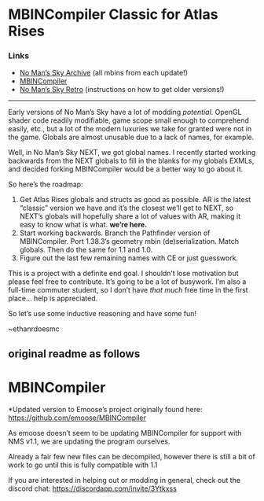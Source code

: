 # MBINCompiler Classic for Atlas Rises

### Links
- [No Man’s Sky Archive](https://github.com/Lenni009/nms-archive) (all mbins from each update!)
- [MBINCompiler](https://github.com/monkeyman192/mbincompiler)
- [No Man’s Sky Retro](https://nomansskyretro.com) (instructions on how to get older versions!)

------
Early versions of No Man’s Sky have a lot of modding *potential*. OpenGL shader code readily modifiable, game scope small enough to comprehend easily, etc., but a lot of the modern luxuries we take for granted were not in the game. Globals are almost unusable due to a lack of names, for example. 

Well, in No Man’s Sky NEXT, we got global names. I recently started working backwards from the NEXT globals to fill in the blanks for my globals EXMLs, and decided forking MBINCompiler would be a better way to go about it.

So here’s the roadmap:

1. Get Atlas Rises globals and structs as good as possible. AR is the latest “classic” version we have and it’s the closest we’ll get to NEXT, so NEXT’s globals will hopefully share a lot of values with AR, making it easy to know what is what. **we’re here.** 
2. Start working backwards. Branch the Pathfinder version of MBINCompiler. Port 1.38.3’s geometry mbin (de)serialization. Match globals. Then do the same for 1.1 and 1.0.
3. Figure out the last few remaining names with CE or just guesswork. 

This is a project with a definite end goal. I shouldn’t lose motivation but please feel free to contribute. It’s going to be a lot of busywork. I’m also a full-time commuter student, so I don’t have *that much* free time in the first place… help is appreciated.

So let’s use some inductive reasoning and have some fun!

~ethanrdoesmc



## original readme as follows
# MBINCompiler

*Updated version to Emoose’s project originally found here: https://github.com/emoose/MBINCompiler

As emoose doesn’t seem to be updating MBINCompiler for support with NMS v1.1, we are updating the program ourselves.

Already a fair few new files can be decompiled, however there is still a bit of work to go until this is fully compatible with 1.1

If you are interested in helping out or modding in general, check out the discord chat: https://discordapp.com/invite/3Ytkxss
